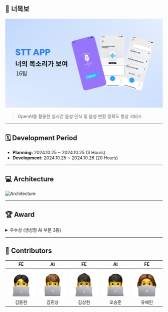 ## 🎤 너목보

![Main Page](/profile/images/main.png)

> OpenAI를 활용한 실시간 음성 인식 및 음성 변환 정확도 향상 서비스

---

## 🗓️ Development Period

- **Planning:** 2024.10.25 ~ 2024.10.25 (3 Hours)  
- **Development:** 2024.10.25 ~ 2024.10.26 (20 Hours)

---

## 💻 Architecture

![Architecture](/profile/images/architecture.png)

---

## 🏆 Award

<details>
<summary>우수상 (생성형 AI 부문 3등)</summary>

![Award](/profile/images/award.png)

</details>

---

## 👀 Contributors

|   **FE**   |   **AI**   |   **FE**   |   **AI**   |   **FE**   |
|:----------:|:----------:|:----------:|:----------:|:----------:|
| ![김동현](/profile/images/김동현.png) | ![김민상](/profile/images/김민상.png) | ![김성현](/profile/images/김성현.png) | ![오승준](/profile/images/오승준.png) | ![유예린](/profile/images/유예린.png) |
|   김동현   |   김민상   |   김성현   |   오승준   |   유예린   |
